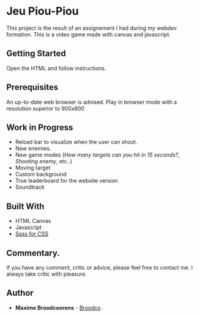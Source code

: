 # Jeu Piou-Piou

This project is the result of an assignement I had during my webdev formation. This is a video game made with canvas and javascript.

## Getting Started

Open the HTML and follow instructions.

## Prerequisites

An up-to-date web browser is advised. 
Play in browser mode with a resolution superior to 900x800

## Work in Progress

* Reload bar to visualize when the user can shoot.
* New enemies.
* New game modes (*How many targets can you hit in 15 seconds?*, *Shooting enemy*, etc..)
* Moving target
* Custom background
* True leaderboard for the website version
* Soundtrack

## Built With

* HTML Canvas
* Javascript
* [Sass for CSS](https://sass-lang.com)

## Commentary.

If you have any comment, critic or advice, please feel free to contact me. I always take critic with pleasure.

## Author

* **Maxime Broodcoorens** - [Broodco](https://github.com/Broodco)
